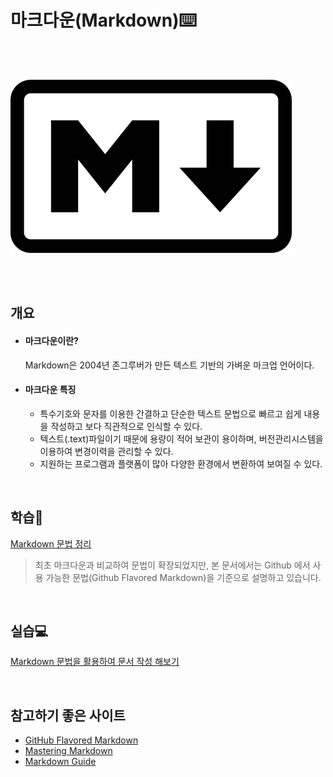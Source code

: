 # 마크다운(Markdown)⌨️

<br/><br/>

![450px-Markdown-mark.svg](markdown_README.assets/450px-Markdown-mark.svg.png)

<br/><br/>

## 개요

- #### 마크다운이란?

  Markdown은 2004년 존그루버가 만든 텍스트 기반의 가벼운 마크업 언어이다.

- #### 마크다운 특징
  
  - 특수기호와 문자를 이용한 간결하고 단순한 텍스트 문법으로 빠르고 쉽게 내용을 작성하고 보다 직관적으로 인식할 수 있다.
  - 텍스트(.text)파일이기 때문에 용량이 적어 보관이 용이하며, 버전관리시스템을 이용하여 변경이력을 관리할 수 있다.
  - 지원하는 프로그램과 플랫폼이 많아 다양한 환경에서 변환하여 보여질 수 있다.

<br/>

## 학습📝

[Markdown 문법 정리](github_flavored_markdown.md)

> 최초 마크다운과 비교하여 문법이 확장되었지만, 본 문서에서는 Github 에서 사용 가능한 문법(Github Flavored Markdown)을 기준으로 설명하고 있습니다.

<br/>

## 실습💻

[Markdown 문법을 활용하여 문서 작성 해보기](markdown_ex1_.md)

<br/>

## 참고하기 좋은 사이트

- [GitHub Flavored Markdown](https://github.github.com/gfm/)
- [Mastering Markdown](https://guides.github.com/features/mastering-markdown/)
- [Markdown Guide](https://www.markdownguide.org/)
